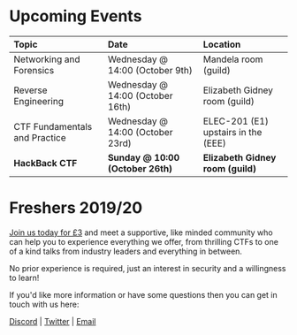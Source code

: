 # Upcoming Events

| Topic | Date | Location
|:-----------------|:----------|:-----------|
| Networking and Forensics| Wednesday @ 14:00 (October 9th) | Mandela room (guild) |
| Reverse Engineering | Wednesday @ 14:00 (October 16th) | Elizabeth Gidney room (guild) |
| CTF Fundamentals and Practice | Wednesday @ 14:00 (October 23rd) | ELEC-201 (E1) upstairs in the (EEE) |
| __HackBack CTF__ | __Sunday @ 10:00 (October 26th)__  | __Elizabeth Gidney room (guild)__ |

# Freshers 2019/20
[Join us today for £3](https://www.liverpoolguild.org/groups/cyber-security) and meet a supportive, like minded community who can help you to experience everything we offer, from thrilling CTFs to one of a kind talks from industry leaders and everything in between.

No prior experience is required, just an interest in security and a willingness to learn!

If you'd like more information or have some questions then you can get in touch with us here:

[Discord](https://discordapp.com/invite/p6qGd3D) |
[Twitter](https://twitter.com/CyberSocUoL) |
[Email](mailto:cybersecurity@society.liverpoolguild.org)
